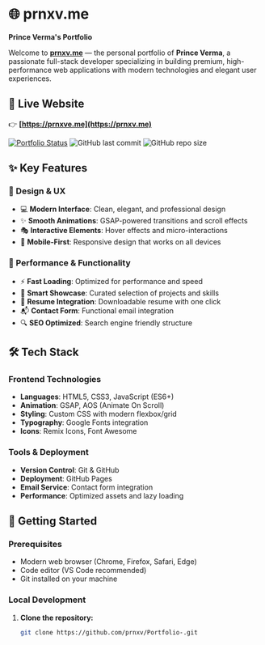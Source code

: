 # 🌐 prnxv.me 
**Prince Verma's Portfolio**

Welcome to **[prnxv.me](https://prnxv.me)** — the personal portfolio of **Prince Verma**, a passionate full-stack developer specializing in building premium, high-performance web applications with modern technologies and elegant user experiences.

## 🔗 Live Website

👉 **[https://prnxve.me](https://prnxv.me)**

[![Portfolio Status](https://img.shields.io/website?url=https%3A%2F%2Fprnxv.me&style=for-the-badge)](https://prnxv.me)
![GitHub last commit](https://img.shields.io/github/last-commit/prnxv/Portfolio-?style=for-the-badge)
![GitHub repo size](https://img.shields.io/github/repo-size/prnxv/Portfolio-?style=for-the-badge)

## ✨ Key Features

### 🎨 Design & UX
- 💻 **Modern Interface**: Clean, elegant, and professional design
- ✨ **Smooth Animations**: GSAP-powered transitions and scroll effects
- 🎭 **Interactive Elements**: Hover effects and micro-interactions
- 📱 **Mobile-First**: Responsive design that works on all devices

### 🚀 Performance & Functionality
- ⚡ **Fast Loading**: Optimized for performance and speed
- 🧠 **Smart Showcase**: Curated selection of projects and skills
- 📃 **Resume Integration**: Downloadable resume with one click
- 📬 **Contact Form**: Functional email integration
- 🔍 **SEO Optimized**: Search engine friendly structure

## 🛠️ Tech Stack

### Frontend Technologies
- **Languages**: HTML5, CSS3, JavaScript (ES6+)
- **Animation**: GSAP, AOS (Animate On Scroll)
- **Styling**: Custom CSS with modern flexbox/grid
- **Typography**: Google Fonts integration
- **Icons**: Remix Icons, Font Awesome

### Tools & Deployment
- **Version Control**: Git & GitHub
- **Deployment**: GitHub Pages
- **Email Service**: Contact form integration
- **Performance**: Optimized assets and lazy loading

## 🚀 Getting Started

### Prerequisites
- Modern web browser (Chrome, Firefox, Safari, Edge)
- Code editor (VS Code recommended)
- Git installed on your machine

### Local Development
1. **Clone the repository:**
   ```bash
   git clone https://github.com/prnxv/Portfolio-.git